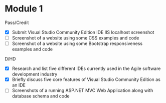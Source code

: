 # Module 1
Pass/Credit
- [x] Submit Visual Studio  Community Edition IDE IIS localhost screenshot
- [ ] Screenshot of a website using some CSS examples and code 
- [ ] Screenshot of a website using some Bootstrap responsiveness examples and code 

D/HD
- [x] Research and list five different IDEs currently used in the Agile software development industry
- [x] Briefly discuss five core features of Visual Studio  Community Edition as an IDE
- [ ] Screenshots of a running ASP.NET MVC Web Application along with database schema and code 
